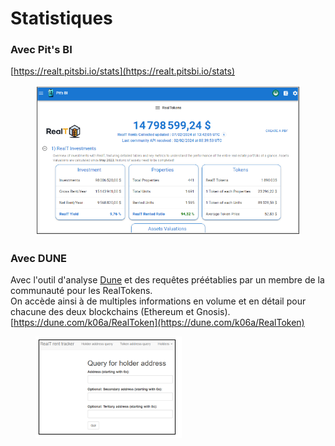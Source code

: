 # Statistiques

### Avec Pit's BI

[https://realt.pitsbi.io/stats](https://realt.pitsbi.io/stats)

<figure><img src="../.gitbook/assets/image (1) (1) (1) (1) (1) (1) (1) (1) (1) (1) (1) (1) (1) (1) (1) (1) (1) (1) (1) (1) (1) (1) (1) (1) (1) (1).png" alt=""><figcaption></figcaption></figure>

### Avec DUNE

Avec l'outil d'analyse [Dune](https://fr.beincrypto.com/apprendre/comment-utiliser-dune-analytics/) et des requêtes préétablies par un membre de la communauté pour les RealTokens.\
On accède ainsi à de multiples informations en volume et en détail pour chacune des deux blockchains (Ethereum et Gnosis).\
[https://dune.com/k06a/RealToken](https://dune.com/k06a/RealToken)

<figure><img src="../.gitbook/assets/image (172).png" alt=""><figcaption></figcaption></figure>
